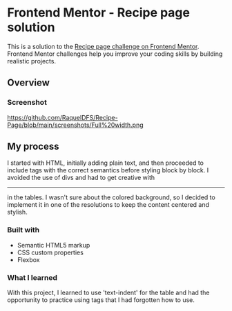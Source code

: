 # Frontend Mentor - Recipe page solution

This is a solution to the [Recipe page challenge on Frontend Mentor](https://www.frontendmentor.io/challenges/recipe-page-KiTsR8QQKm). Frontend Mentor challenges help you improve your coding skills by building realistic projects.

## Overview

### Screenshot

https://github.com/RaquelDFS/Recipe-Page/blob/main/screenshots/Full%20width.png

## My process

I started with HTML, initially adding plain text, and then proceeded to include tags with the correct semantics before styling block by block. I avoided the use of divs and had to get creative with <hr/> in the tables. I wasn't sure about the colored background, so I decided to implement it in one of the resolutions to keep the content centered and stylish.

### Built with

- Semantic HTML5 markup
- CSS custom properties
- Flexbox

### What I learned

With this project, I learned to use 'text-indent' for the table and had the opportunity to practice using tags that I had forgotten how to use.

